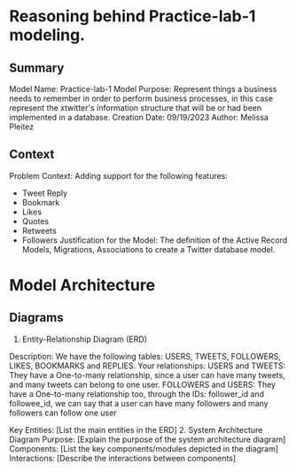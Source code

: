 # Reasoning behind Practice-lab-1 modeling.


## Summary

Model Name: Practice-lab-1
Model Purpose: Represent things a business needs to remember in order to perform business processes, in this case represent the xtwitter's information structure that will be or had been implemented in a database.
Creation Date: 09/19/2023
Author: Melissa Pleitez

## Context

Problem Context: Adding support for the following features:
* Tweet Reply
* Bookmark
* Likes
* Quotes
* Retweets
* Followers
Justification for the Model: The definition of the Active Record Models, Migrations, Associations to create a Twitter database model.

# Model Architecture

## Diagrams

1. Entity-Relationship Diagram (ERD)

Description: We have the following tables: USERS, TWEETS, FOLLOWERS, LIKES, BOOKMARKS and REPLIES.
Your relationships:
USERS and TWEETS: They have a One-to-many relationship, since a user can have many tweets, and many tweets can belong to one user.
FOLLOWERS and USERS: They have a One-to-many relationship too, through the IDs: follower_id and followee_id, we can say that a user can have many followers and many followers can follow one user

Key Entities: [List the main entities in the ERD]
2. System Architecture Diagram
Purpose: [Explain the purpose of the system architecture diagram]
Components: [List the key components/modules depicted in the diagram]
Interactions: [Describe the interactions between components]
